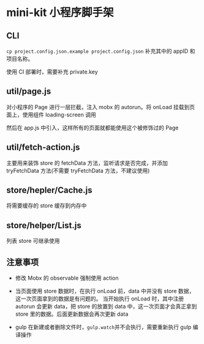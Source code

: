 # mini-kit 小程序脚手架

## CLI

`cp project.config.json.example project.config.json` 补充其中的 appID 和 项目名称。

使用 CI 部署时，需要补充 private.key

## util/page.js

对小程序的 Page 进行一层拦截，注入 mobx 的 autorun。将 onLoad 挂载到页面上，使用组件 loading-screen 调用

然后在 app.js 中引入，这样所有的页面就都能使用这个被修饰过的 Page

## util/fetch-action.js

主要用来装饰 store 的 fetchData 方法，监听请求是否完成，并添加 tryFetchData 方法(不需要 tryFetchData 方法，不建议使用)

## store/hepler/Cache.js

将需要缓存的 store 缓存到内存中

## store/helper/List.js

列表 store 可继承使用

## 注意事项

- 修改 Mobx 的 observable 强制使用 action

- 当页面使用 store 数据时，在执行 onLoad 前，data 中并没有 store 数据，这一次页面拿到的数据是有问题的。
当开始执行 onLoad 时，其中注册 autorun 会更新 data，把 store 的放置到 data 中，这一次页面才会真正拿到 store 里的数据。后面更新数据会再次更新 data

- gulp 在新建或者删除文件时，`gulp.watch`并不会执行，需要重新执行 gulp 编译操作
